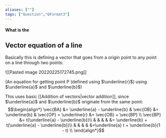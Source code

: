 ```yaml
---
aliases: [""]
tags: ["Question","QFormat3"]
---
```


#### What is the
## Vector equation of a line

Basically this is defining a vector that goes from a origin point to any point on a line through two points:

![[Pasted image 20220225172745.png]]

(An equation for getting point P (defined using $\underline{r}$) using $\underline{a}$ and $\underline{b}$)

This uses basic [[Addition of vectors|vector addition]], since $\underline{a}$ and $\underline{b}$ originate from the same point:
$$\begin{align*}
\vec{BA} &= \underline{a} - \underline{b} & \vec{OB} &= \underline{b} & \vec{OP} = \underline{r} &= \vec{OB} + \vec{BP} \\
\vec{BP} &= t(\underline{a} - \underline{b})\\
& & & & &= \underline{b} + t(\underline{a} - \underline{b})\\
& & & & &=\underline{a} t + \underline{b}(1 - t) \\
\end{align*}$$